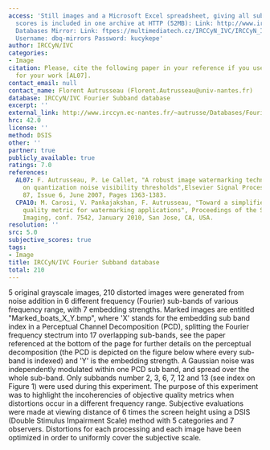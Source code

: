 ```yaml
---
access: 'Still images and a Microsoft Excel spreadsheet, giving all subjective quality
  scores is included in one archive at HTTP (52MB): Link: http://www.irccyn.ec-nantes.fr/~autrusse/Databases/FourierSB/FourierSB.zip  Qualinet
  Databases Mirror: Link: ftpes://multimediatech.cz/IRCCyN_IVC/IRCCyN_IVC_FourierSB
  Username: dbq-mirrors Password: kucykepe'
author: IRCCyN/IVC
categories:
- Image
citation: Please, cite the following paper in your reference if you use this database
  for your work [AL07].
contact_email: null
contact_name: Florent Autrusseau (Florent.Autrusseau@univ-nantes.fr)
database: IRCCyN/IVC Fourier Subband database
excerpt: ''
external_link: http://www.irccyn.ec-nantes.fr/~autrusse/Databases/FourierSB/
hrc: 42.0
license: ''
method: DSIS
other: ''
partner: true
publicly_available: true
ratings: 7.0
references:
  AL07: F. Autrusseau, P. Le Callet, "A robust image watermarking technique based
    on quantization noise visibility thresholds",Elsevier Signal Processing, Volume
    87, Issue 6, June 2007, Pages 1363-1383.
  CPA10: M. Carosi, V. Pankajakshan, F. Autrusseau, "Toward a simplified perceptual
    quality metric for watermarking applications", Proceedings of the SPIE Electronic
    Imaging, conf. 7542, January 2010, San Jose, CA, USA.
resolution: ''
src: 5.0
subjective_scores: true
tags:
- Image
title: IRCCyN/IVC Fourier Subband database
total: 210
---
```


5 original grayscale images, 210 distorted images were generated from noise addition in 6 different frequency (Fourier) sub-bands of various frequency range, with 7 embedding strengths. Marked images are entitled "Marked_boats_X_Y.bmp", where 'X' stands for the embedding sub band index in a Perceptual Channel Decomposition (PCD), splitting the Fourier frequency stectrum into 17 overlapping sub-bands, see the paper referenced at the bottom of the page for further details on the perceptual decomposition (the PCD is depicted on the figure below where every sub-band is indexed) and 'Y' is the embedding strength. A Gaussian noise was independently modulated within one PCD sub band, and spread over the whole sub-band. Only subbands number 2, 3, 6, 7, 12 and 13 (see index on Figure 1) were used during this experiment. The purpose of this experiment was to highlight the incoherencies of objective quality metrics when distortions occur in a different frequency range. Subjective evaluations were made at viewing distance of 6 times the screen height using a DSIS (Double Stimulus Impairment Scale) method with 5 categories and 7 observers. Distortions for each processing and each image have been optimized in order to uniformly cover the subjective scale.